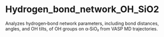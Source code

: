 # Hydrogen_bond_network_OH_SiO2
Analyzes hydrogen‑bond network parameters, including bond distances, angles, and OH tilts, of OH groups on α‑SiO₂ from VASP MD trajectories.

